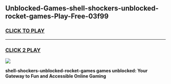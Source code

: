 
## Unblocked-Games-shell-shockers-unblocked-rocket-games-Play-Free-03f99
<h3>
<a href="https://premium76.site?title=shell-shockers-unblocked-rocket-games&ref=21A">CLICK TO PLAY</a></h3>
<hr>

<h3>
<a href="https://premium76.site?title=shell-shockers-unblocked-rocket-games&ref=21A">CLICK 2 PLAY</a>
  
</h3>

<a href="https://premium76.site?title=shell-shockers-unblocked-rocket-games&ref=21A"><img src="https://clearcache.store/games.png"></a>


**shell-shockers-unblocked-rocket-games games unblocked: Your Gateway to Fun and Accessible Online Gaming**
